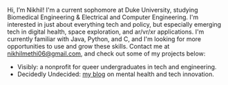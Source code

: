 Hi, I’m Nikhil! I'm a current sophomore at Duke University, studying Biomedical Engineering & Electrical and Computer Engineering. I'm interested in just about everything tech and policy, but especially emerging tech in digital health, space exploration, and ar/vr/xr applications. I'm currently familiar with Java, Python, and C, and I'm looking for more opportunities to use and grow these skills. Contact me at nikhilmethi06@gmail.com, and check out some of my projects below:

- Visibly: a nonprofit for queer undergraduates in tech and engineering.
- Decidedly Undecided: [my blog](nikhilmethi.beehiiv.com) on mental health and tech innovation.
